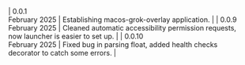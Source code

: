 | 0.0.1<br>February 2025 | Establishing macos-grok-overlay application. |
| 0.0.9<br>February 2025 | Cleaned automatic accessibility permission requests, <br> now launcher is easier to set up. |
| 0.0.10<br>February 2025 | Fixed bug in parsing float, added health checks <br> decorator to catch some errors. |
